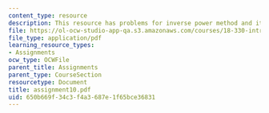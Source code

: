 ```yaml
---
content_type: resource
description: This resource has problems for inverse power method and iterations.
file: https://ol-ocw-studio-app-qa.s3.amazonaws.com/courses/18-330-introduction-to-numerical-analysis-spring-2004/650b669f34c3f4a3687e1f65bce36831_assignment10.pdf
file_type: application/pdf
learning_resource_types:
- Assignments
ocw_type: OCWFile
parent_title: Assignments
parent_type: CourseSection
resourcetype: Document
title: assignment10.pdf
uid: 650b669f-34c3-f4a3-687e-1f65bce36831
---
```

